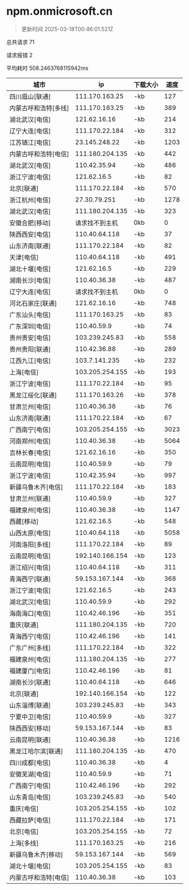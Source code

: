 
  # npm.onmicrosoft.cn

  > 更新时间 2025-03-18T00:46:01.521Z
  
  总共请求 71

  请求报错 2

  平均耗时 508.2463768115942ms

|城市|ip|下载大小|速度|
|-----|----------|---|---|
|四川眉山[联通]|111.170.163.25|-kb|127|
|内蒙古呼和浩特[多线]|111.170.163.25|-kb|389|
|湖北武汉[电信]|121.62.16.16|-kb|214|
|辽宁大连[电信]|111.170.22.184|-kb|312|
|江苏镇江[电信]|23.145.248.22|-kb|1203|
|内蒙古呼和浩特[电信]|111.180.204.135|-kb|442|
|湖北武汉[电信]|110.42.35.94|-kb|486|
|浙江宁波[电信]|121.62.16.5|-kb|82|
|北京[联通]|111.170.22.184|-kb|570|
|浙江杭州[电信]|27.30.79.251|-kb|1278|
|湖北武汉[电信]|111.180.204.135|-kb|323|
|安徽合肥[移动]|请求找不到主机|0kb|0|
|陕西西安[电信]|110.40.64.118|-kb|37|
|山东济南[联通]|111.170.22.184|-kb|82|
|天津[电信]|110.40.64.118|-kb|491|
|湖北十堰[电信]|121.62.16.5|-kb|229|
|湖南长沙[电信]|110.40.36.38|-kb|487|
|辽宁大连[电信]|请求找不到主机|0kb|0|
|河北石家庄[联通]|121.62.16.16|-kb|748|
|广东汕头[电信]|111.170.163.25|-kb|83|
|广东深圳[电信]|110.40.59.9|-kb|74|
|贵州贵安[电信]|103.239.245.83|-kb|558|
|贵州贵阳[联通]|110.42.36.88|-kb|289|
|江西九江[电信]|103.7.141.235|-kb|232|
|上海[电信]|103.205.254.155|-kb|193|
|浙江宁波[电信]|111.170.22.184|-kb|95|
|黑龙江绥化[联通]|111.170.163.26|-kb|378|
|甘肃兰州[电信]|110.40.36.38|-kb|76|
|山东济南[联通]|111.170.22.184|-kb|67|
|广西南宁[电信]|103.205.254.155|-kb|3023|
|河南郑州[电信]|110.40.36.38|-kb|5064|
|吉林长春[电信]|121.62.16.16|-kb|350|
|云南昆明[电信]|110.40.59.9|-kb|79|
|浙江宁波[电信]|110.42.35.94|-kb|997|
|新疆乌鲁木齐[电信]|111.170.22.184|-kb|183|
|甘肃兰州[联通]|110.40.59.9|-kb|327|
|福建泉州[电信]|110.40.36.38|-kb|1147|
|西藏[移动]|121.62.16.5|-kb|548|
|山西太原[电信]|110.40.64.118|-kb|5058|
|河南洛阳[多线]|111.170.22.184|-kb|89|
|云南昆明[电信]|192.140.166.154|-kb|123|
|浙江绍兴[电信]|110.40.64.118|-kb|311|
|青海西宁[联通]|59.153.167.144|-kb|368|
|浙江宁波[电信]|121.62.16.5|-kb|243|
|湖北武汉[电信]|110.40.59.9|-kb|292|
|海南海口[电信]|110.42.46.196|-kb|351|
|重庆[联通]|111.180.204.135|-kb|720|
|青海西宁[电信]|110.42.46.196|-kb|141|
|广东广州[多线]|111.170.22.184|-kb|322|
|福建泉州[电信]|111.180.204.135|-kb|277|
|福建厦门[电信]|110.42.46.196|-kb|81|
|湖南长沙[联通]|110.40.64.118|-kb|646|
|北京[联通]|192.140.166.154|-kb|122|
|山东淄博[联通]|103.239.245.83|-kb|343|
|宁夏中卫[电信]|110.40.59.9|-kb|327|
|陕西西安[移动]|59.153.167.144|-kb|83|
|云南昆明[联通]|110.40.36.38|-kb|1216|
|黑龙江哈尔滨[联通]|111.180.204.135|-kb|470|
|四川成都[电信]|110.40.36.38|-kb|4|
|安徽芜湖[电信]|110.40.59.9|-kb|71|
|广西南宁[电信]|110.42.46.196|-kb|292|
|山东青岛[电信]|103.239.245.83|-kb|540|
|重庆[电信]|103.205.254.155|-kb|102|
|西藏拉萨[电信]|111.170.22.184|-kb|171|
|北京[电信]|103.205.254.155|-kb|72|
|上海[多线]|111.170.163.25|-kb|216|
|新疆乌鲁木齐[移动]|59.153.167.144|-kb|569|
|湖北十堰[电信]|103.205.254.155|-kb|83|
|内蒙古呼和浩特[电信]|110.40.36.38|-kb|103|

  